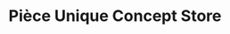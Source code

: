 ---
title: "Pièce Unique Concept Store"
url: /lamballe-armor/piece-unique-concept-store/
shop: Kleidung
---